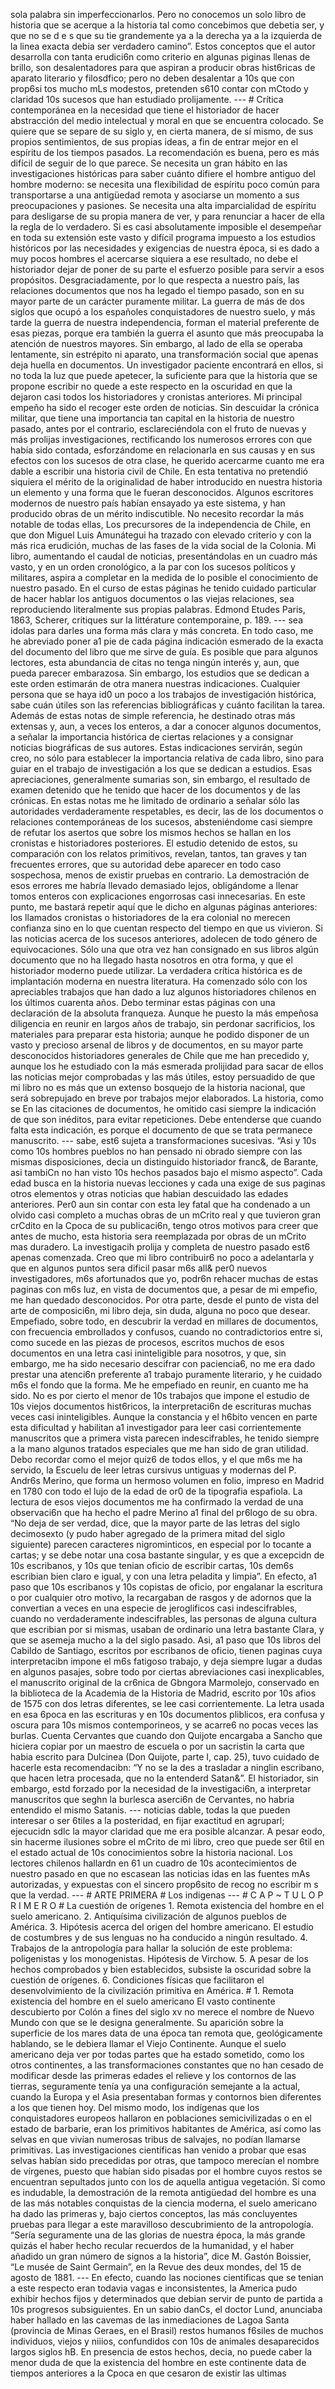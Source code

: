 sola palabra sin imperfeccionarlos. Pero no conocemos un solo libro de historia que se acerque a la historia tal como concebimos que debetia ser, y que no se d e s que su tie grandemente ya a la derecha ya a la izquierda de la linea exacta debia ser verdadero camino”. Estos conceptos que el autor desarrolla con tanta erudici6n como criterio en algunas piginas llenas de brillo, son desalentadores para que aspiran a producir obras hist6ricas de aparato literario y filosdfico; pero no deben desalentar a 10s que con prop6si tos mucho mLs modestos, pretenden s610 contar con mCtodo y claridad 10s sucesos que han estudiado prolijamente. --- # Crítica contemporánea en la necesidad que tiene el historiador de hacer abstracción del medio intelectual y moral en que se encuentra colocado. Se quiere que se separe de su siglo y, en cierta manera, de sí mismo, de sus propios sentimientos, de sus propias ideas, a fin de entrar mejor en el espíritu de los tiempos pasados. La recomendación es buena, pero es más difícil de seguir de lo que parece. Se necesita un gran hábito en las investigaciones históricas para saber cuánto difiere el hombre antiguo del hombre moderno: se necesita una flexibilidad de espíritu poco común para transportarse a una antigüedad remota y asociarse un momento a sus preocupaciones y pasiones. Se necesita una alta imparcialidad de espíritu para desligarse de su propia manera de ver, y para renunciar a hacer de ella la regla de lo verdadero. Si es casi absolutamente imposible el desempeñar en toda su extensión este vasto y difícil programa impuesto a los estudios históricos por las necesidades y exigencias de nuestra época, si es dado a muy pocos hombres el acercarse siquiera a ese resultado, no debe el historiador dejar de poner de su parte el esfuerzo posible para servir a esos propósitos. Desgraciadamente, por lo que respecta a nuestro país, las relaciones documentos que nos ha legado el tiempo pasado, son en su mayor parte de un carácter puramente militar. La guerra de más de dos siglos que ocupó a los españoles conquistadores de nuestro suelo, y más tarde la guerra de nuestra independencia, forman el material preferente de esas piezas, porque era también la guerra el asunto que más preocupaba la atención de nuestros mayores. Sin embargo, al lado de ella se operaba lentamente, sin estrépito ni aparato, una transformación social que apenas deja huella en documentos. Un investigador paciente encontrará en ellos, si no toda la luz que puede apetecer, la suficiente para que la historia que se propone escribir no quede a este respecto en la oscuridad en que la dejaron casi todos los historiadores y cronistas anteriores. Mi principal empeño ha sido el recoger este orden de noticias. Sin descuidar la crónica militar, que tiene una importancia tan capital en la historia de nuestro pasado, antes por el contrario, esclareciéndola con el fruto de nuevas y más prolijas investigaciones, rectificando los numerosos errores con que había sido contada, esforzándome en relacionarla en sus causas y en sus efectos con los sucesos de otra clase, he querido acercarme cuanto me era dable a escribir una historia civil de Chile. En esta tentativa no pretendió siquiera el mérito de la originalidad de haber introducido en nuestra historia un elemento y una forma que le fueran desconocidos. Algunos escritores modernos de nuestro país habían ensayado ya este sistema, y han producido obras de un mérito indiscutible. No necesito recordar la más notable de todas ellas, Los precursores de la independencia de Chile, en que don Miguel Luis Amunátegui ha trazado con elevado criterio y con la más rica erudición, muchas de las fases de la vida social de la Colonia. Mi libro, aumentando el caudal de noticias, presentándolas en un cuadro más vasto, y en un orden cronológico, a la par con los sucesos políticos y militares, aspira a completar en la medida de lo posible el conocimiento de nuestro pasado. En el curso de estas páginas he tenido cuidado particular de hacer hablar los antiguos documentos o las viejas relaciones, sea reproduciendo literalmente sus propias palabras. Edmond Etudes Paris, 1863, Scherer, critiques sur la littérature contemporaine, p. 189. --- sea idolas para darles una forma más clara y más concreta. En todo caso, me he abreviado poner a1 pie de cada página indicación esmerado de la exacta del documento del libro que me sirve de guía. Es posible que para algunos lectores, esta abundancia de citas no tenga ningún interés y, aun, que pueda parecer embarazosa. Sin embargo, los estudios que se dedican a este orden estimarán de otra manera nuestras indicaciones. Cualquier persona que se haya id0 un poco a los trabajos de investigación histórica, sabe cuán útiles son las referencias bibliográficas y cuánto facilitan la tarea. Además de estas notas de simple referencia, he destinado otras más extensas y, aun, a veces los enteros, a dar a conocer algunos documentos, a señalar la importancia histórica de ciertas relaciones y a consignar noticias biográficas de sus autores. Estas indicaciones servirán, según creo, no sólo para establecer la importancia relativa de cada libro, sino para guiar en el trabajo de investigación a los que se dedican a estudios. Esas apreciaciones, generalmente sumarias son, sin embargo, el resultado de examen detenido que he tenido que hacer de los documentos y de las crónicas. En estas notas me he limitado de ordinario a señalar sólo las autoridades verdaderamente respetables, es decir, las de los documentos o relaciones contemporáneas de los sucesos, absteniéndome casi siempre de refutar los asertos que sobre los mismos hechos se hallan en los cronistas e historiadores posteriores. El estudio detenido de estos, su comparación con los relatos primitivos, revelan, tantos, tan graves y tan frecuentes errores, que su autoridad debe aparecer en todo caso sospechosa, menos de existir pruebas en contrario. La demostración de esos errores me habría llevado demasiado lejos, obligándome a llenar tomos enteros con explicaciones engorrosas casi innecesarias. En este punto, me bastará repetir aquí que le dicho en algunas páginas anteriores: los llamados cronistas o historiadores de la era colonial no merecen confianza sino en lo que cuentan respecto del tiempo en que us vivieron. Si las noticias acerca de los sucesos anteriores, adolecen de todo género de equivocaciones. Sólo una que otra vez han consignado en sus libros algún documento que no ha llegado hasta nosotros en otra forma, y que el historiador moderno puede utilizar. La verdadera crítica histórica es de implantación moderna en nuestra literatura. Ha comenzado sólo con los apreciables trabajos que han dado a luz algunos historiadores chilenos en los últimos cuarenta años. Debo terminar estas páginas con una declaración de la absoluta franqueza. Aunque he puesto la más empeñosa diligencia en reunir en largos años de trabajo, sin perdonar sacrificios, los materiales para preparar esta historia; aunque he podido disponer de un vasto y precioso arsenal de libros y de documentos, en su mayor parte desconocidos historiadores generales de Chile que me han precedido y, aunque los he estudiado con la más esmerada prolijidad para sacar de ellos las noticias mejor comprobadas y las más útiles, estoy persuadido de que mi libro no es más que un extenso bosquejo de la historia nacional, que será sobrepujado en breve por trabajos mejor elaborados. La historia, como se En las citaciones de documentos, he omitido casi siempre la indicación de que son inéditos, para evitar repeticiones. Debe entenderse que cuando falta esta indicación, es porque el documento de que se trata permanece manuscrito. --- sabe, est6 sujeta a transformaciones sucesivas. “Asi y 10s como 10s hombres pueblos no han pensado ni obrado siempre con las mismas disposiciones, decia un distinguido historiador franc&#x26;, de Barante, asi tambiCn no han visto 10s hechos pasados bajo el mismo aspecto”. Cada edad busca en la historia nuevas lecciones y cada una exige de sus paginas otros elementos y otras noticias que habian descuidado las edades anteriores. Per0 aun sin contar con esta ley fatal que ha condenado a un olvido casi completo a muchas obras de un mCrito real y que tuvieron gran crCdito en la Cpoca de su publicaci6n, tengo otros motivos para creer que antes de mucho, esta historia sera reemplazada por obras de un mCrito mas duradero. La investigacih prolija y completa de nuestro pasado est6 apenas comenzada. Creo que mi libro contribuir6 no poco a adelantarla y que en algunos puntos sera dificil pasar m6s all&#x26; per0 nuevos investigadores, m6s afortunados que yo, podr6n rehacer muchas de estas paginas con m6s luz, en vista de documentos que, a pesar de mi empefio, me han quedado desconocidos. Por otra parte, desde el punto de vista del arte de composici6n, mi libro deja, sin duda, alguna no poco que desear. Empefiado, sobre todo, en descubrir la verdad en millares de documentos, con frecuencia embrollados y confusos, cuando no contradictorios entre si, como sucede en las piezas de procesos, escritos muchos de esos documentos en una letra casi ininteligible para nosotros, y que, sin embargo, me ha sido necesario descifrar con paciencia6, no me era dado prestar una atenci6n preferente a1 trabajo puramente literario, y he cuidado m6s el fondo que la forma. Me he empefiado en reunir, en cuanto me ha sido. No es por cierto el menor de 10s trabajos que impone el estudio de 10s viejos documentos hist6ricos, la interpretaci6n de escrituras muchas veces casi ininteligibles. Aunque la constancia y el h6bito vencen en parte esta dificultad y habilitan a1 investigador para leer casi corrientemente manuscritos que a primera vista parecen indescifrables, he tenido siempre a la mano algunos tratados especiales que me han sido de gran utilidad. Debo recordar como el mejor quiz6 de todos ellos, y el que m6s me ha servido, la Escuelu de leer letras cursivus untiguas y modernas del P. Andr6s Merino, que forma un hermoso volumen en folio, impreso en Madrid en 1780 con todo el lujo de la edad de or0 de la tipografia espafiola. La lectura de esos viejos documentos me ha confirmado la verdad de una observaci6n que ha hecho el padre Merino a1 final del pr6logo de su obra. “No deja de ser verdad, dice, que la mayor parte de las letras del siglo decimosexto (y pudo haber agregado de la primera mitad del siglo siguiente) parecen caracteres nigrominticos, en especial por lo tocante a cartas; y se debe notar una cosa bastante singular, y es que a excepcidn de 10s escribanos, y 10s que tenian oficio de escribir cartas, 10s dem6s escribian bien claro e igual, y con una letra peladita y limpia”. En efecto, a1 paso que 10s escribanos y 10s copistas de oficio, por engalanar la escritura o por cualquier otro motivo, la recargaban de rasgos y de adornos que la convertian a veces en una especie de jeroglificos casi indescifrables, cuando no verdaderamente indescifrables, las personas de alguna cultura que escribian por si mismas, usaban de ordinario una letra bastante Clara, y que se asemeja mucho a la del siglo pasado. Asi, a1 paso que 10s libros del Cabildo de Santiago, escritos por escribanos de oficio, tienen paginas cuya interpretacibn impone el m6s fatigoso trabajo, y deja siempre lugar a dudas en algunos pasajes, sobre todo por ciertas abreviaciones casi inexplicables, el manuscrito original de la cr6nica de Gbngora Marmolejo, conservado en la biblioteca de la Academia de la Historia de Madrid, escrito por 10s afios de 1575 con dos letras diferentes, se lee casi corrientemente. La letra usada en esa 6poca en las escrituras y en 10s documentos pliblicos, era confusa y oscura para 10s mismos contemporineos, y se acarre6 no pocas veces las burlas. Cuenta Cervantes que cuando don Quijote encargaba a Sancho que hiciera copiar por un maestro de escuela o por un sacristin la carta que habia escrito para Dulcinea (Don Quijote, parte I, cap. 25), tuvo cuidado de hacerle esta recomendacibn: “Y no se la des a trasladar a ninglin escribano, que hacen letra procesada, que no la entenderd Satan&#x26;”. El historiador, sin embargo, estd forzado por la necesidad de la investigaci6n, a interpretar manuscritos que seghn la burlesca aserci6n de Cervantes, no habria entendido el mismo Satanis. --- noticias dable, todas la que pueden interesar o ser 6tiles a la posteridad, en fijar exactitud en agruparl; ejecucidn sdlc la mayor claridad que me era posible alcanzar. A pesar eodo, sin hacerme ilusiones sobre el mCrito de mi libro, creo que puede ser 6til en el estado actual de 10s conocimientos sobre la historia nacional. Los lectores chilenos hallardn en 61 un cuadro de 10s acontecimientos de nuestro pasado en que no escasean las noticias idas en las fuentes mAs autorizadas, y expuestas con el sincero prop6sito de recog no escribir m s que la verdad. --- # ARTE PRIMERA # Los indigenas --- # C A P ~ T U L O P R I M E R O # La cuestión de orígenes 1. Remota existencia del hombre en el suelo americano. 2. Antiquísima civilización de algunos pueblos de América. 3. Hipótesis acerca del origen del hombre americano. El estudio de costumbres y de sus lenguas no ha conducido a ningún resultado. 4. Trabajos de la antropología para hallar la solución de este problema: poligenistas y los monogenistas. Hipótesis de Virchow. 5. A pesar de los hechos comprobados y bien establecidos, subsiste la oscuridad sobre la cuestión de orígenes. 6. Condiciones físicas que facilitaron el desenvolvimiento de la civilización primitiva en América. # 1. Remota existencia del hombre en el suelo americano El vasto continente descubierto por Colón a fines del siglo xv no merece el nombre de Nuevo Mundo con que se le designa generalmente. Su aparición sobre la superficie de los mares data de una época tan remota que, geológicamente hablando, se le debiera llamar el Viejo Continente. Aunque el suelo americano deja ver por todas partes que ha estado sometido, como los otros continentes, a las transformaciones constantes que no han cesado de modificar desde las primeras edades el relieve y los contornos de las tierras, seguramente tenía ya una configuración semejante a la actual, cuando la Europa y el Asia presentaban formas y contornos bien diferentes a los que tienen hoy. Del mismo modo, los indígenas que los conquistadores europeos hallaron en poblaciones semicivilizadas o en el estado de barbarie, eran los primitivos habitantes de América, así como las selvas en que vivían numerosas tribus de salvajes, no podían llamarse primitivas. Las investigaciones científicas han venido a probar que esas selvas habían sido precedidas por otras, que tampoco merecían el nombre de vírgenes, puesto que habían sido pisadas por el hombre cuyos restos se encuentran sepultados junto con los de aquella antigua vegetación. Si como es indudable, la demostración de la remota antigüedad del hombre es una de las más notables conquistas de la ciencia moderna, el suelo americano ha dado las primeras y, bajo ciertos conceptos, las más concluyentes pruebas para llegar a este maravilloso descubrimiento de la antropología. “Sería seguramente una de las glorias de nuestra época, la más grande quizás el haber hecho recular recuerdos de la humanidad, y el haber añadido un gran número de signos a la historia”, dice M. Gastón Boissier, “Le musée de Saint Germain”, en la Revue des deux mondes, del 15 de agosto de 1881. --- En efecto, cuando las nociones cientificas que se tenian a este respecto eran todavia vagas e inconsistentes, la America pudo exhibir hechos fijos y determinados que debian servir de punto de partida a 10s progresos subsiguientes. En un sabio danCs, el doctor Lund, anunciaba haber hallado en las cavemas de las inmediaciones de Lagoa Santa (provincia de Minas Geraes, en el Brasil) restos humanos f6siles de muchos individuos, viejos y niiios, confundidos con 10s de animales desaparecidos largos siglos hB. En presencia de estos hechos, decia, no puede caber la menor duda de que la existencia del hombre en este continente data de tiempos anteriores a la Cpoca en que cesaron de existir las ultimas